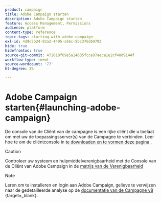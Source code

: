 ```yaml
---
product: campaign
title: Adobe Campaign starten
description: Adobe Campaign starten
feature: Access Management, Permissions
audience: platform
content-type: reference
topic-tags: starting-with-adobe-campaign
exl-id: 4d9c5b24-83a2-4495-a56c-5bc376d69703
hide: true
hidefromtoc: true
source-git-commit: 471018f09e5a14635fcce07aeca1e2cf48d9144f
workflow-type: tm+mt
source-wordcount: '77'
ht-degree: 3%

---
```


# Adobe Campaign starten{#launching-adobe-campaign}



De console van de Cliënt van de campagne is een rijke cliënt die u toelaat om met uw de toepassingsserver(s) van de Campagne te verbinden. Leer hoe te om de cliëntconsole in [ te downloaden en te vormen deze pagina ](../../installation/using/installing-the-client-console.md).

>[!CAUTION]
>
>Controleer uw systeem en hulpmiddelverenigbaarheid met de Console van de Cliënt van Adobe Campaign in de [ matrijs van de Verenigbaarheid ](../../rn/using/compatibility-matrix.md#ClientConsoleoperatingsystems)

>[!NOTE]
>
> Leren om te installeren en login aan Adobe Campaign, gelieve te verwijzen naar de gedetailleerde analyse op de [ documentatie van de Campagne v8 ](https://experienceleague.adobe.com/en/docs/campaign/campaign-v8/new/connect){target=_blank}.

<!--
## Start Adobe Campaign {#starting-adobe-campaign}

You can start Adobe Campaign by selecting **[!UICONTROL Start / All Programs / Adobe Campaign v.X / Adobe Campaign client console]**.

The client console connection window lets you select or configure existing databases and connect to them using a user name and password:

![](assets/acc-logon.png)

## Connect to Adobe Campaign {#connecting-to-adobe-campaign}

You can connect to Adobe Campaign using your Adobe ID. For more on this, refer to [this page](../../integrations/using/about-adobe-id.md).

You can also connect with a dedicated login/password:

1. Enter the operator account identifier in the **[!UICONTROL Login]** field.

   Your identifier is given by the administrator of your Adobe Campaign platform.

1. Enter your password in the **[!UICONTROL Password]** field.

   The first time you access the database, your password is the one given to you by the administrator. Once you are connected, you can change your password via the **[!UICONTROL Tools > Change password...]** menu. Details on operators and connections are available in [Access management](../../platform/using/access-management.md).

1. Click **[!UICONTROL LOG IN]** to confirm.<!--You can also press the **Enter** key to launch connection.

You can now access [Adobe Campaign workspace](../../platform/using/adobe-campaign-workspace.md).

Some keyboard shortcuts are available on the **[!UICONTROL Sign in screen]**:
* All actionable items are selectable through the **Tab** key (top to bottom) or the **Tab** + **Shift** keys (bottom to top).
* To launch connection, you can also press the **Enter** key.
* You can use the **Escape** key to reset the **[!UICONTROL Login]** and **[!UICONTROL Password]** fields to the last successful connection values.

## Set up connections {#setting-up-connections}

You can access the server connection settings via the link above the input zone.

![](assets/s_ncs_user_connections_management.png)

In the **[!UICONTROL Connections]** window, click **[!UICONTROL Add > Connection]**.

You must then define the connection settings. To do this:

1. Enter a **[!UICONTROL Label]** to assign a name to your database connection.

1. Add the address of the application server in the **[!UICONTROL URL]** field. If you do not know the connection URL, contact the administrator.

1. Check **[!UICONTROL Connect with an Adobe ID]** for the operators to connect to the console using their Adobe ID. For more on this, refer to [this page](../../integrations/using/about-adobe-id.md).

1. Click **[!UICONTROL OK]** to validate.

## Operators and permissions {#operators-and-permissions}

The identifiers and passwords of operators with access to the software and their respective permissions are defined by your Adobe Campaign system administrator in the **[!UICONTROL Administration > Access management > Operators]** node of the Adobe Campaign tree.

This functionality is detailed in the [Access management](../../platform/using/access-management.md) section.

## Disconnect from Adobe Campaign {#disconnecting-from-adobe-campaign}

To disconnect from Adobe Campaign, use the first icon in the icon bar.

![](assets/s_ncs_user_deconnexion.png)

>[!NOTE]
>
>You can also close the application without logging off first.

## Get your Adobe Campaign version {#getting-your-campaign-version}

The **[!UICONTROL Help > About...]** menu lets you access the following information:

* **version** number for Campaign client console and application server
* **build** number for Campaign client console and application server
* a link to contact Adobe Customer Care
* links to Adobe Privacy Policy, Terms of Use and Cookies Policy

![](assets/about-acc.png)

Whenever you reach out to Adobe Customer Care team, you need to provide the version number and build number of your Adobe Campaign client console and application server.

**Related topics**:

* [Adobe Campaign Help and Support options](../../support.md)
* [Adobe Campaign Software Distribution](https://experience.adobe.com/#/downloads/content/software-distribution/en/campaign.html)
* [Adobe Experience Cloud Support and Expert sessions](https://helpx.adobe.com/enterprise/admin-guide.html/enterprise/using/support-for-experience-cloud.ug.html)

-->